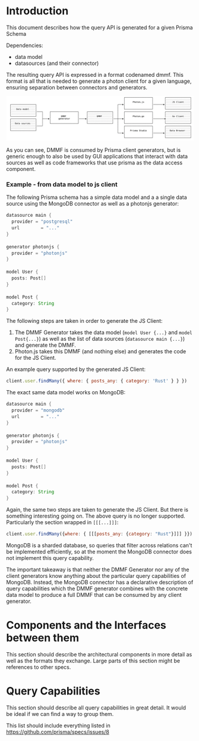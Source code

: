 # Introduction

This document describes how the query API is generated for a given Prisma Schema

Dependencies:

- data model
- datasources (and their connector)

The resulting query API is expressed in a format codenamed dmmf. This format is all that is needed to generate a photon client for a given language, ensuring separation between connectors and generators.

![image-20190708182058056](./high-level-diagram.png)

As you can see, DMMF is consumed by Prisma client generators, but is generic enough to also be used by GUI applications that interact with data sources as well as code frameworks that use prisma as the data access component.

### Example - from data model to js client

The following Prisma schema has a simple data model and a a single data source using the MongoDB connector as well as a photonjs generator:

```groovy
datasource main {
  provider = "postgresql"
  url 		 = "..."
}

generator photonjs {
  provider = "photonjs"
}

model User {
  posts: Post[]
}

model Post {
  category: String
}
```

The following steps are taken in order to generate the JS Client:

1. The DMMF Generator takes the data model (`model User {...}` and `model Post{...}`) as well as the list of data sources (`datasource main {...}`) and generate the DMMF.
2. Photon.js takes this DMMF (and nothing else) and generates the code for the JS Client.

An example query supported by the generated JS Client:

```js
client.user.findMany({ where: { posts_any: { category: 'Rust' } } })
```

The exact same data model works on MongoDB:

```groovy
datasource main {
  provider = "mongodb"
  url 		 = "..."
}

generator photonjs {
  provider = "photonjs"
}

model User {
  posts: Post[]
}

model Post {
  category: String
}
```

Again, the same two steps are taken to generate the JS Client. But there is something interesting going on. The above query is no longer supported. Particularly the section wrapped in `[[[...]]]`:

```js
client.user.findMany({where: { [[[posts_any: {category: "Rust"}]]] }})
```

MongoDB is a sharded database, so queries that filter across relations can't be implemented efficiently, so at the moment the MongoDB connector does not implement this query capability.

The important takeaway is that neither the DMMF Generator nor any of the client generators know anything about the particular query capabilities of MongoDB. Instead, the MongoDB connector has a declarative description of query capabilities which the DMMF generator combines with the concrete data model to produce a full DMMF that can be consumed by any client generator.

# Components and the Interfaces between them

This section should describe the architectural components in more detail as well as the formats they exchange. Large parts of this section might be references to other specs.

# Query Capabilities

This section should describe all query capabilities in great detail. It would be ideal if we can find a way to group them.

This list should include everything listed in https://github.com/prisma/specs/issues/8